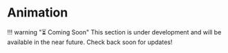 # Animation

!!! warning ":hourglass_flowing_sand: Coming Soon"
    This section is under development and will be available in the near future. Check back soon for updates!
